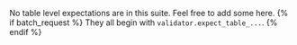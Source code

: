 No table level expectations are in this suite. Feel free to add some here.
{% if batch_request %}
They all begin with `validator.expect_table_...`.
{% endif %}
